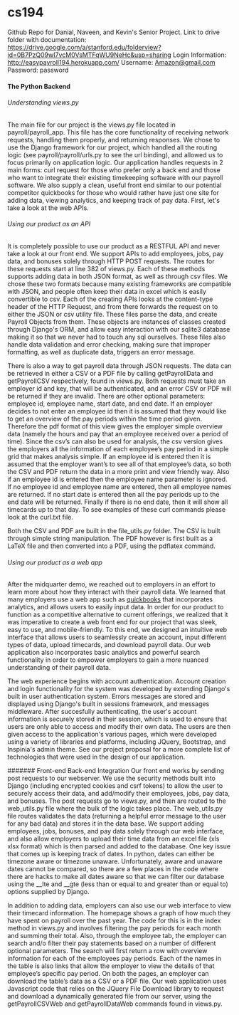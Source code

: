 # cs194
Github Repo for Danial, Naveen, and Kevin's Senior Project. Link to drive folder with documentation: https://drive.google.com/a/stanford.edu/folderview?id=0B7PzQ09wI7vcM0VsMTFqWU9NeHc&usp=sharing
Login Information: http://easypayroll194.herokuapp.com/
Username: Amazon@gmail.com
Password: password

#### The Python Backend
###### Understanding views.py
The main file for our project is the views.py file located in payroll/payroll_app. This file has the core functionality of receiving network requests, handling them properly, and returning responses. We chose to use the Django framework for our project, which handled all the routing logic (see payroll/payroll/urls.py to see the url binding), and allowed us to focus primarily on application logic. Our application handles requests in 2 main forms: curl request for those who prefer only a back end and those who want to integrate their existing timekeeping software with our payroll software. We also supply a clean, useful front end similar to our potential competitor quickbooks for those who would rather have just one site for adding data, viewing analytics, and keeping track of pay data. First, let's take a look at the web APIs.
###### Using our product as an API
It is completely possible to use our product as a RESTFUL API and never take a look at our front end. We support APIs to add employees, jobs, pay data, and bonuses solely through HTTP POST requests. The routes for these requests start at line 382 of views.py. Each of these methods supports adding data in both JSON format, as well as through csv files. We chose these two formats because many existing frameworks are compatible with JSON, and people often keep their data in excel which is easily convertible to csv. Each of the creating APIs looks at the content-type header of the HTTP Request, and from there forwards the request on to either the JSON or csv utility file. These files parse the data, and create Payroll Objects from them. These objects are instances of classes created through Django's ORM, and allow easy interaction with our sqlite3 database making it so that we never had to touch any sql ourselves. These files also handle data validation and error checking, making sure that improper formatting, as well as duplicate data, triggers an error message.

There is also a way to get payroll data through JSON requests. The data can be retrieved in either a CSV or a PDF file by calling getPayrollData and getPayrollCSV respectively, found in views.py. Both requests must take an employer id and key, that will be authenticated, and an error CSV or PDF will be returned if they are invalid. There are other optional parameters: employee id, employee name, start date, and end date. If an employer decides to not enter an employee id then it is assumed that they would like to get an overview of the pay periods within the time period given. Therefore the pdf format of this view gives the employer simple overview data (namely the hours and pay that an employee received over a period of time). Since the csv’s can also be used for analysis, the csv version gives the employers all the information of each employee’s pay period in a simple grid that makes analysis simple. If an employee id is entered then it is assumed that the employer want’s to see all of that employee’s data, so both the CSV and PDF return the data in a more print and view friendly way. Also if an employee id is entered then the employee name parameter is ignored. If no employee id and employee name are entered, then all employee names are returned. If no start date is entered then all the pay periods up to the end date will be returned. Finally if there is no end date, then it will show all timecards up to that day. To see examples of these curl commands please look at the curl.txt file.    

Both the CSV and PDF are built in the file_utils.py folder. The CSV is built through simple string manipulation. The PDF however is first built as a LaTeX file and then converted into a PDF, using the pdflatex command. 

###### Using our product as a web app
After the midquarter demo, we reached out to employers in an effort to learn more about how they interact with their payroll data. We learned that many employers use a web app such as <a href="http://quickbooks.intuit.com/">quickbooks</a> that incorporates analytics, and allows users to easily input data. In order for our product to function as a competitive alternative to current offerings, we realized that it was imperative to create a web front end for our project that was sleek, easy to use, and mobile-friendly. To this end, we designed an intuitive web interface that allows users to seamlessly create an account, input different types of data, upload timecards, and download payroll data. Our web application also incorporates basic analytics and powerful search functionality in order to empower employers to gain a more nuanced understanding of their payroll data. 

The web experience begins with account authentication. Account creation and login functionality for the system was developed by extending Django's built in user authentication system. Errors messages are stored and displayed using Django's built in sessions framework, and messages middleware. After succesfully authenticating, the user's account information is securely stored in their session, which is used to ensure that users are only able to access and modify their own data. The users are then given access to the application's various pages, which were developed using a variety of libraries and platforms, including JQuery, Bootstrap, and Inspinia's admin theme. See our project proposal for a more complete list of technologies that were used in the design of our application. 

####### Front-end Back-end Integration
Our front end works by sending post requests to our webserver. We use the security methods built into Django (including encrypted cookies and csrf tokens) to allow the user to securely access their data, and add/modify their employees, jobs, pay data, and bonuses. The post requests go to views.py, and then are routed to the web_utils.py file where the bulk of the logic takes place. The web_utils.py file routes validates the data (returning a helpful error message to the user for any bad data) and stores it in the data base. We support adding employees, jobs, bonuses, and pay data solely through our web interface, and also allow employers to upload their time data from an excel file (xls xlsx format) which is then parsed and added to the database. One key issue that comes up is keeping track of dates. In python, dates can either be timezone aware or timezone unaware. Unfortunately, aware and unaware dates cannot be compared, so there are a few places in the code where there are hacks to make all dates aware so that we can filter our database using the __lte and __gte (less than or equal to and greater than or equal to) options supplied by Django.

In addition to adding data, employers can also use our web interface to view their timecard information. The homepage shows a graph of how much they have spent on payroll over the past year. The code for this is in the index method in views.py and involves filtering the pay periods for each month and summing their total. Also, through the employee tab, the employer can search and/o filter their pay statements based on a number of different optional parameters. The search will first return a row with overview information for each of the employees pay periods. Each of the names in the table is also links that allow the employer to view the details of that employee’s specific pay period. On both the pages, an employer can download the table’s data as a CSV or a PDF file. Our web application uses Javascript code that relies on the JQuery File Download library to request and download a dynamically generated file from our server, using the getPayrollCSVWeb and getPayrollDataWeb commands found in views.py. 
